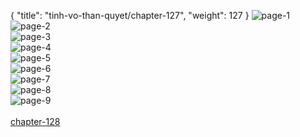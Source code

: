 { "title": "tinh-vo-than-quyet/chapter-127", "weight": 127 }
<img src="tinh-vo-than-quyet_0127_01-c36eee497deff505324d48fc4265d942.webp" alt="page-1" origin="http://1.bp.blogspot.com/-XzPQ_L8_go4/WqdbbsJghLI/AAAAAAAAKys/sSLeqeHQ2zwLOCOwZvEJM9dUnrAuBbtKwCLcBGAs/s1600/0001.jpg?imgmax=0"><br/>
<img src="tinh-vo-than-quyet_0127_02-c6804e068bda1c19858e1d307833328b.webp" alt="page-2" origin="http://1.bp.blogspot.com/-24FMxQOjQ_w/Wqdbbjxst5I/AAAAAAAAKyo/yUXpWBige484Ld1p_cwyPFS_ltTUJW7xwCLcBGAs/s1600/0002.jpg?imgmax=0"><br/>
<img src="tinh-vo-than-quyet_0127_03-4c2296913cfd6a640fc9706fd092ba9d.webp" alt="page-3" origin="http://1.bp.blogspot.com/-pxWPcEmpCNg/WqdbbpMcmuI/AAAAAAAAKyw/otgsuc1ebaU3LhK2L6MURGsiCsEuVjxeACLcBGAs/s1600/0003.jpg?imgmax=0"><br/>
<img src="tinh-vo-than-quyet_0127_04-3948d6695cae59830db83959b5e4fc76.webp" alt="page-4" origin="http://1.bp.blogspot.com/-CcuhspFT1-4/Wqdbcj1glyI/AAAAAAAAKy0/if8GqbDCBLQKTHvWoevwwCfkG9AD9zDbwCLcBGAs/s1600/0004.jpg?imgmax=0"><br/>
<img src="tinh-vo-than-quyet_0127_05-2228f23bc3273570f299e165787b8375.webp" alt="page-5" origin="http://1.bp.blogspot.com/-EKHt2IjLbds/Wqdbc64NIPI/AAAAAAAAKy4/upT4QTZebWkOWWbXa4GXWHY42KOHRmLKACLcBGAs/s1600/0005.jpg?imgmax=0"><br/>
<img src="tinh-vo-than-quyet_0127_06-2f906664246a38364163fe77d5f0b3de.webp" alt="page-6" origin="http://1.bp.blogspot.com/-qCNDcFPQhjw/WqdbdNTD09I/AAAAAAAAKy8/Efwq_UM0tlk7_IY9EK-u8CHYSjS2lJCwACLcBGAs/s1600/0006.jpg?imgmax=0"><br/>
<img src="tinh-vo-than-quyet_0127_07-97f5d904c88a164a4c259dcc62e9c09d.webp" alt="page-7" origin="http://1.bp.blogspot.com/-zPqbOek4a1w/WqdbdUgCwJI/AAAAAAAAKzA/_JfeQGYG3Ko3wwvwrdOlX6H3hIdkYcojQCLcBGAs/s1600/0007.jpg?imgmax=0"><br/>
<img src="tinh-vo-than-quyet_0127_08-6b55fb131911172ebb22da00905e304b.webp" alt="page-8" origin="http://1.bp.blogspot.com/-it5cv300ESw/Wqdbd2FRaMI/AAAAAAAAKzE/sibd-v3w4OYx3cAqEJ_hGIOobi09Ao9IQCLcBGAs/s1600/0008.jpg?imgmax=0"><br/>
<img src="tinh-vo-than-quyet_0127_09-850x1209-309238cdc2ad2b7948de4582e2733589.webp" alt="page-9" origin="http://1.bp.blogspot.com/-lX-sgbgM8UE/Wqdbd91RAhI/AAAAAAAAKzI/0IL5XWXfrLEPEH_qmlDHYlreoWAEy6YrQCLcBGAs/s1600/0009.jpg?imgmax=0"><br/>
<br/><a class="nextchap" href="/tinh-vo-than-quyet/chapter-128">chapter-128</a>

